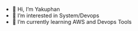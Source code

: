 - 👋 Hi, I’m Yakuphan
- 👀 I’m interested in System/Devops
- 🌱 I’m currently learning AWS and Devops Tools

<!---
Yakuphan-world/Yakuphan-world is a ✨ special ✨ repository because its `README.md` (this file) appears on your GitHub profile.
You can click the Preview link to take a look at your changes.
--->
